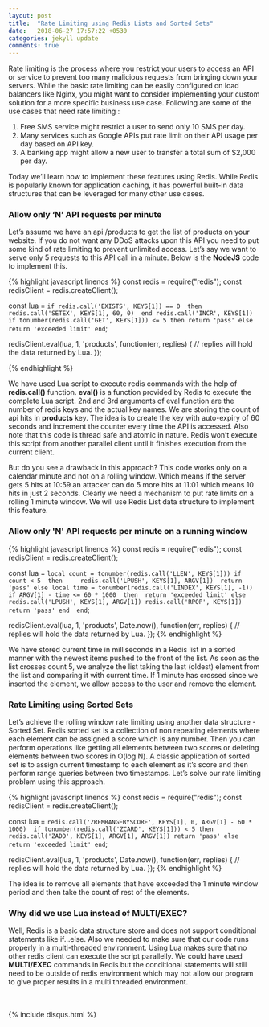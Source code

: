 ```yaml
---
layout: post
title:  "Rate Limiting using Redis Lists and Sorted Sets"
date:   2018-06-27 17:57:22 +0530
categories: jekyll update
comments: true
---
```

Rate limiting is the process where you restrict your users to access an API or service to prevent too many malicious requests from bringing down your servers. While the basic rate limiting can be easily configured on load balancers like Nginx, you might want to consider implementing your custom solution for a more specific business use case. Following are some of the use cases that need rate limiting :

1. Free SMS service might restrict a user to send only 10 SMS per day.
1. Many services such as Google APIs put rate limit on their API usage per day based on API key.
1. A banking app might allow a new user to transfer a total sum of  $2,000 per day.

Today we’ll learn how to implement these features using Redis. While Redis is popularly known for application caching, it has powerful built-in data structures that can be leveraged for many other use cases.

### Allow only ‘N’ API requests per minute
Let’s assume we have an api /products to get the list of products on your website. If you do not want any DDoS attacks upon this API you need to put some kind of rate limiting to prevent unlimited access. Let’s say we want to serve only 5 requests to this API call in a minute. Below is the **NodeJS** code to implement this.

{% highlight javascript linenos %}
const redis = require("redis");
const redisClient = redis.createClient();

const lua = `if redis.call('EXISTS', KEYS[1]) == 0 
	then 
		redis.call('SETEX', KEYS[1], 60, 0) 
	end
	redis.call('INCR', KEYS[1])
	if tonumber(redis.call('GET', KEYS[1])) <= 5
	then return 'pass'
	else return 'exceeded limit'
	end`;

redisClient.eval(lua, 1, 'products', function(err, replies) {
	// replies will hold the data returned by Lua.
});

{% endhighlight %}

We have used Lua script to execute redis commands with the help of **redis.call()** function. **eval()** is a function provided by Redis to execute the complete Lua script. 2nd and 3rd arguments of eval function are the number of redis keys and the actual key names. We are storing the count of api hits in **products** key. The idea is to create the key with auto-expiry of 60 seconds and increment the counter every time the API is accessed. Also note that this code is thread safe and atomic in nature. Redis won’t execute this script from another parallel client until it finishes execution from the current client.

But do you see a drawback in this approach? This code works only on a calendar minute and not on a rolling window. Which means if the server gets 5 hits at 10:59 an attacker can do 5 more hits at 11:01 which means 10 hits in just 2 seconds. Clearly we need a mechanism to put rate limits on a rolling 1 minute window. We will use Redis List data structure to implement this feature.

### Allow only 'N' API requests per minute on a running window

{% highlight javascript linenos %}
const redis = require("redis");
const redisClient = redis.createClient();

const lua = `local count = tonumber(redis.call('LLEN', KEYS[1]))
	if count < 5 
	then	
		redis.call('LPUSH', KEYS[1], ARGV[1]) 
		return 'pass'
	else
		local time = tonumber(redis.call('LINDEX', KEYS[1], -1))
		if ARGV[1] - time <= 60 * 1000 
		then 
			return 'exceeded limit'
		else 
			redis.call('LPUSH', KEYS[1], ARGV[1])
			redis.call('RPOP', KEYS[1])
			return 'pass'
		end	
	end`;

redisClient.eval(lua, 1, 'products', Date.now(), function(err, replies) {
	// replies will hold the data returned by Lua.
});
{% endhighlight %}

We have stored current time in milliseconds in a Redis list in a sorted manner with the newest items pushed to the front of the list. As soon as the list crosses count 5, we analyze the list taking the last (oldest) element from the list and comparing it with current time. If 1 minute has crossed since we inserted the element, we allow access to the user and remove the element.


### Rate Limiting using Sorted Sets
Let’s achieve the rolling window rate limiting using another data structure - Sorted Set. Redis sorted set is a collection of non repeating elements where each element can be assigned a score which is any number. Then you can perform operations like getting all elements between two scores or deleting elements between two scores in O(log N). A classic application of sorted set is to assign current timestamp to each element as it’s score and then perform range queries between two timestamps. Let’s solve our rate limiting problem using this approach.

{% highlight javascript linenos %}
const redis = require("redis");
const redisClient = redis.createClient();

const lua = `redis.call('ZREMRANGEBYSCORE', KEYS[1], 0, ARGV[1] - 60 * 1000) 
	if tonumber(redis.call('ZCARD', KEYS[1])) < 5
	then	
		redis.call('ZADD', KEYS[1], ARGV[1], ARGV[1])
		return 'pass'
	else
		return 'exceeded limit'
	end`;

redisClient.eval(lua, 1, 'products', Date.now(), function(err, replies) {
	// replies will hold the data returned by Lua.
});
{% endhighlight %}

The idea is to remove all elements that have exceeded the 1 minute window period and then take the count of rest of the elements.

### Why did we use Lua instead of MULTI/EXEC?
Well, Redis is a basic data structure store and does not support conditional statements like if…else. Also we needed to make sure that our code runs properly in a multi-threaded environment. Using Lua makes sure that no other redis client can execute the script parallelly. We could have used **MULTI/EXEC** commands in Redis but the conditional statements will still need to be outside of redis environment which may not allow our program to give proper results in a multi threaded environment.   

<br><br>
{% include disqus.html %}
